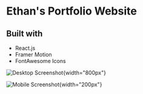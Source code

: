 # Ethan's Portfolio Website

## Built with

- React.js
- Framer Motion
- FontAwesome Icons

![Desktop Screenshot](https://ethn1ee.github.io/Portfolio-v2%20screenshot-desktop.png){width="800px"}

![Mobile Screenshot](https://ethn1ee.github.io/Portfolio-v2/screenshot-mobile.png){width="200px"}

